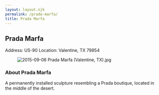 ```yaml
---
layout: layout.njk
permalink: /prada-marfa/
title: Prada Marfa
---
```


<article class="attraction-detail container">
  <h2>Prada Marfa</h2>
  <div class="attraction-meta">
    <span class="address">Address: US-90</span>
    <span class="location">Location: Valentine, TX 79854</span>
  </div>
  <figure class="attraction-image">
    <img src="https://upload.wikimedia.org/wikipedia/commons/1/17/2015-09-06_Prada_Marfa_%28Valentine%2C_TX%29.jpg?v=1743949199304" alt="2015-09-06 Prada Marfa (Valentine, TX).jpg" loading="lazy">
  </figure>
  <div class="attraction-description">
    <h3>About Prada Marfa</h3>
    <p>A permanently installed sculpture resembling a Prada boutique, located in the middle of the desert.</p>
  </div>
  
</article>